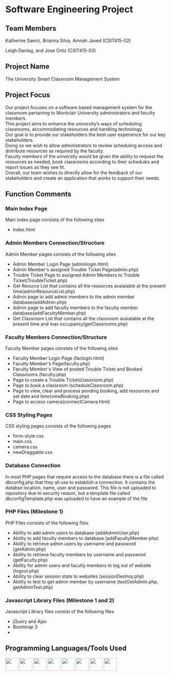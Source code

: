 <h1>Software Engineering Project</h1>
<h2>Team Members</h2>
<p>Katherine Saenz, Brianna Silva, Amnah Javed (CSIT415-02)</p>
<p>Leigh Danlag, and Jose Ortiz (CSIT415-03)</p>

<h2>Project Name</h2>
<p>The University Smart Classroom Management System</p>

<h2>Project Focus</h2>

<p>Our project focuses on a software based management system for the classroom pertaining to Montclair University administrators and faculty members.<br /> 
This project aims to enhance the university’s ways of scheduling classrooms, accommodating resources and handling technology.<br /> 
Our goal is to provide our stakeholders the best user experience for our key stakeholders.<br />
Doing so we wish to allow administrators to review scheduling access and distribute resources as required by the faculty.<br /> 
Faculty members of the university would be given the ability to request the resources as needed, book classrooms according to their schedules and report issues as they see fit.<br /> 
Overall, our team wishes to directly allow for the feedback of our stakeholders and create an application that works to support their needs.</p>

<div>
	<h2>Function Comments</h2>
	<h3>Main Index Page</h3>
	<p>Main index page consists of the following sites</p>
	<ul>
		<li>Index.html</li>
	</ul>
	<h3>Admin Members Connection/Structure</h3>
	<p>Admin Member pages consists of the following sites<p>
	<ul>
		<li>Admin Member Login Page (adminlogin.html)</li>
		<li>Admin Member's assigned Trouble Ticket Page(admin.php)</li>
		<li>Trouble Ticket Page to assigned Admin Members to Trouble Ticket(TroubleTicket.php)</li>
		<li>Get Reource List that contains all the resources avaialable at the present time(adminResourceList.php)</li>
		<li>Admin page to add admin members to the admin member database(addAdmin.php)</li>
		<li>Admin page to add faculty members to the faculty member database(addFacultyMember.php)</li> 
		<li>Get Classroom List that contains all the classroom avaialable at the present time and max occupancy(getClassrooms.php)</li>
	</ul>
	<h3>Faculty Members Connection/Structure</h3>
	<p>Faculty Member pages consists of the following sites<p>
	<ul>
		<li>Faculty Member Login Page (faclogin.html)</li>
		<li>Faculty Member's Page(faculty.php)</li>
		<li>Faculty Member's View of posted Trouble Ticket and Booked Classrooms (faculty.php)</li>
		<li>Page to create a Trouble Ticket(classroom.php)</li>
		<li>Page to book a classroom (scheduleClassroom.php)</li>
		<li>Page to view, clear and process pending booking, add resources and set date and time(viewBooking.php)</li>
		<li>Page to access camera(connectCamera.html)</li>
	</ul>
	<h3>CSS Styling Pages</h3>
	<p>CSS styling pages consists of the following pages</p>
	<ul>
		<li>form-style.css</li>
		<li>main.css</li>
		<li>camera.css</li>
		<li>newDraggable.css</li>
	</ul>
	<h3>Database Connection</h3>
	<p>In most PHP pages that require access to the database there is a file called dbconfig.php that they all use to establish a connection. It contains the databse location, name, user and password. This file is not uploaded to repository due to security reason, but a template file called dbconfigTemplate.php was uploaded to have an example of the file</p>
	<h3>PHP Files (Milestone 1)</h3>
	<p>PHP Files consists of the following files</p>
	<ul>
		<li>Ability to add admin users to database (addAdminUser.php)</li>
		<li>Ability to add faculty members to database (addFacultyMember.php)</li>
		<li>Ability to retrieve admin users by username and password (getAdmin.php)</li>
		<li>Ability to retrieve faculty members by username and password (getFaculty.php)</li>
		<li>Ability for admin users and faculty members to log out of website (logout.php)</li>
		<li>Ability to clear session state to websites (sessionDestroy.php)</li>
		<li>Ability to test to get admin member by username (testGetAdmin.php, getAdminTest.php)</li>
	</ul>
	<h3>Javascript Library Files (Milestone 1 and 2)</h3>
	<p>Javascript Library files consist of the following files</p>
	<ul>
		<li>jQuery  and Ajax</li>
		<li>Bootstrap 3</li>
		<li>
	</ul>
</div>


<div>
<h2>Programming Languages/Tools Used</h2>
<img src="https://cdn1.iconfinder.com/data/icons/logotypes/32/badge-html-5-512.png" style="width: 40px; height: 40px; display:inline-block;"/>
<img src="https://cdn1.iconfinder.com/data/icons/logotypes/32/badge-css-3-512.png" style="width: 40px; height: 40px; display:inline-block;"/>
<img src="https://cdn2.iconfinder.com/data/icons/designer-skills/128/code-programming-javascript-software-develop-command-language-512.png" style="width: 40px; height: 40px; display:inline-block;"/>
<img src="https://cdn0.iconfinder.com/data/icons/long-shadow-web-icons/512/jquery-512.png" style="width: 40px; height: 40px; display:inline-block;"/>
<img src="https://upload.wikimedia.org/wikipedia/commons/b/b2/Bootstrap_logo.svg" style="width: 40px; height: 40px; display:inline-block;"/>
<img src="https://cdn3.iconfinder.com/data/icons/file-extension-11/512/sql-file-extension-format-digital-512.png" style="width: 40px; height: 40px; display:inline-block;"/>
<img src="https://popper.js.org/static/popper-text-45fb69958c6fc80df98607583c280b4b.svg" style="width: 40px; height: 40px; display:inline-block;"/>
<a href="https://fullcalendar.io"><img src="https://fullcalendar.io/docs/dist/7d1b800c8515be9b4183.png" style="width: 40px; height: 40px; display:inline-block;"/></a>


</div>

